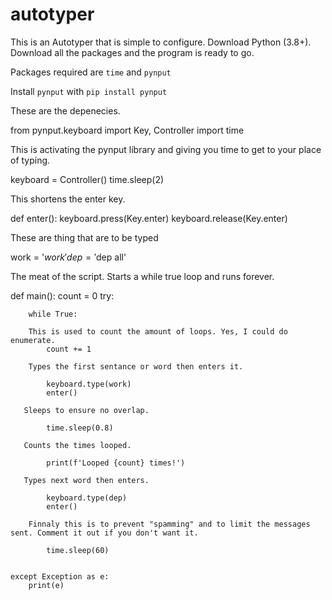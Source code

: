 # autotyper
This is an Autotyper that is simple to configure. Download Python (3.8+). Download all the packages and the program is ready to go.

Packages required are `time` and  `pynput`

Install `pynput` with `pip install pynput`

These are the depenecies. 

from pynput.keyboard import Key, Controller
import time


This is activating the pynput library and giving you time to get to your place of typing.

keyboard = Controller()
time.sleep(2)


This shortens the enter key.

def enter():
    keyboard.press(Key.enter)
    keyboard.release(Key.enter)



These are thing that are to be typed

work = '$work'
dep = '$dep all'


The meat of the script. Starts a while true loop and runs forever.

def main():
    count = 0
    try:

        while True:
        
        This is used to count the amount of loops. Yes, I could do enumerate.
            count += 1
        
        Types the first sentance or word then enters it.
        
            keyboard.type(work)
            enter()
       
       Sleeps to ensure no overlap.
       
            time.sleep(0.8)
       
       Counts the times looped.
       
            print(f'Looped {count} times!')
       
       Types next word then enters.
       
            keyboard.type(dep)
            enter()
        
        Finnaly this is to prevent "spamming" and to limit the messages sent. Comment it out if you don't want it.
        
            time.sleep(60)
        

    except Exception as e:
        print(e)
